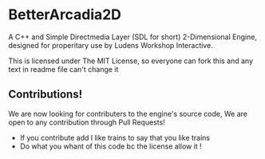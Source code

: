 # BetterArcadia2D

A C++ and Simple Directmedia Layer (SDL for short) 2-Dimensional Engine, designed for properitary use by Ludens Workshop Interactive.

This is licensed under The MIT License, so everyone can fork this and any text in readme file can't change it

## Contributions!
We are now looking for contributers to the engine's source code, We are open to any contribution through Pull Requests!
- If you contribute add I like trains to say that you like trains
- Do what you whant of this code bc the license allow it !
